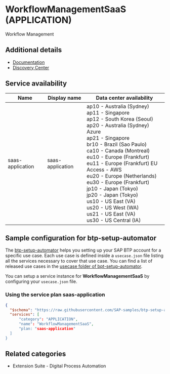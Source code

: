# WorkflowManagementSaaS (APPLICATION)

Workflow Management

## Additional details
- [Documentation](https://help.sap.com/viewer/product/WORKFLOW_MANAGEMENT/Cloud/en-US)
- [Discovery Center](https://discovery-center.cloud.sap/serviceCatalog/workflow-management)

## Service availability

| Name | Display name | Data center availability  |
|------|----------------|---------------------------|
|  saas-application  |  saas-application  | ap10 - Australia (Sydney)<br> ap11 - Singapore<br> ap12 - South Korea (Seoul)<br> ap20 - Australia (Sydney) Azure<br> ap21 - Singapore<br> br10 - Brazil (Sao Paulo)<br> ca10 - Canada (Montreal)<br> eu10 - Europe (Frankfurt)<br> eu11 - Europe (Frankfurt) EU Access - AWS<br> eu20 - Europe (Netherlands)<br> eu30 - Europe (Frankfurt)<br> jp10 - Japan (Tokyo)<br> jp20 - Japan (Tokyo)<br> us10 - US East (VA)<br> us20 - US West (WA)<br> us21 - US East (VA)<br> us30 - US Central (IA)  |

## Sample configuration for btp-setup-automator

The [btp-setup-automator](https://github.com/SAP-samples/btp-setup-automator) helps you setting up your SAP BTP account for a specific use case. Each use case is defined inside a `usecase.json` file listing all the services necessary to cover that use case. You can find a list of released use cases in the [usecase folder of bpt-setup-automator](https://github.com/SAP-samples/btp-setup-automator/tree/main/usecases).

You can setup a service instance for **WorkflowManagementSaaS** by configuring your `usecase.json` file.

### Using the service plan **saas-application**

```json
{
  "$schema": "https://raw.githubusercontent.com/SAP-samples/btp-setup-automator/main/libs/btpsa-usecase.json",
  "services": [
      "category": "APPLICATION",
      "name": "WorkflowManagementSaaS",
      "plan: "saas-application"
  ]
}
```


## Related categories
- Extension Suite - Digital Process Automation